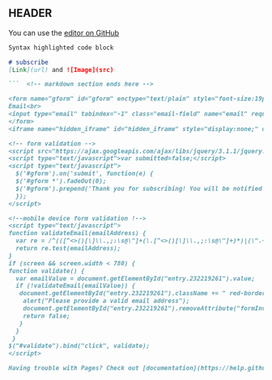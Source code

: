 ## HEADER

You can use the [editor on GitHub](https://github.com/roberto68/email-database-landing-page/edit/master/README.md)

```markdown <!-- markdown section starts here -->
Syntax highlighted code block

# subscribe
[Link](url) and ![Image](src)

```  <!-- markdown section ends here -->

<form name="gform" id="gform" enctype="text/plain" style="font-size:19px;" action="https://docs.google.com/forms/d/1vwzz5AKuFw8L0r0EetYNmz8eX5BscRJ_AUVqb8goQuA/prefill" target="hidden_iframe" onsubmit="submitted=true;">
Email<br>
<input type="email" tabindex="-1" class="email-field" name="email" required id="entry.232219261" placeholder="Your email address..."><br><input type="submit" value="Get Recommendations">
</form>
<iframe name="hidden_iframe" id="hidden_iframe" style="display:none;" onload="if(submitted) {}"></iframe>

<!-- form validation -->
<script src="https://ajax.googleapis.com/ajax/libs/jquery/3.1.1/jquery.min.js"></script>
<script type="text/javascript">var submitted=false;</script>
<script type="text/javascript">
  $('#gform').on('submit', function(e) {
  $('#gform *').fadeOut(0);
  $('#gform').prepend('Thank you for subscribing! You will be notified when kampan is launched.');
  }); 
</script>

<!--mobile device form validation !-->
<script type="text/javascript"> 
function validateEmail(emailAddress) {
  var re = /^(([^<>()[\]\\.,;:\s@\"]+(\.[^<>()[\]\\.,;:\s@\"]+)*)|(\".+\"))@((\[[0-9]{1,3}\.[0-9]{1,3}\.[0-9]{1,3}\.[0-9]{1,3}\])|(([a-zA-Z\-0-9]+\.)+[a-zA-Z]{2,}))$/;
  return re.test(emailAddress);
}
if (screen && screen.width < 780) {
function validate() {
  var emailValue = document.getElementById("entry.232219261").value;
  if (!validateEmail(emailValue)) {
   document.getElementById("entry.232219261").className += " red-border formInvalid";
    alert("Please provide a valid email address");
    document.getElementById("entry.232219261").removeAttribute("formInvalid")
    return false;
   }
  }
 }
$("#validate").bind("click", validate);
</script>

Having trouble with Pages? Check out [documentation](https://help.github.com/categories/github-pages-basics/) or [contact support](https://github.com/contact) and we’ll help you sort it out.

